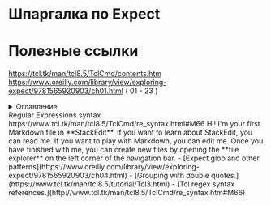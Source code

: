 # Шпаргалка по Expect

# Полезные ссылки
https://tcl.tk/man/tcl8.5/TclCmd/contents.htm
https://www.oreilly.com/library/view/exploring-expect/9781565920903/ch01.html ( 01 - 23 )
<details>
  <summary>Оглавление</summary>
1.  Introduction - What Is Expect?
2.  Tcl - Introduction And Overview
3.  Getting Started With Expect
4.  Glob Patterns And Other Basics
5.  Regular Expressions
6.  Patterns, Actions, And Limits
7.  Debugging Patterns And Controlling Output 
8.  Handling A Process And A User
9.  The Expect Program
10. Handling Multiple Processes
11. Handling Multiple Processes Simultaneously
12. Send
13. Spawn
14. Signals
15. Interact
16. Interacting With Multiple Processes
17. Background Processing
18. Debugging Scripts
19. Expect + Tk = Expectk
20. Extended Examples
21. Expect, C, And C++
22. Expect As Just Another Tcl Extension 
23. Miscellaneous
</details>
Regular Expressions syntax
https://www.tcl.tk/man/tcl8.5/TclCmd/re_syntax.html#M66
Hi! I'm your first Markdown file in **StackEdit**. If you want to learn about StackEdit, you can read me. If you want to play with Markdown, you can edit me. Once you have finished with me, you can create new files by opening the **file explorer** on the left corner of the navigation bar.
-   [Expect glob and other patterns](https://www.oreilly.com/library/view/exploring-expect/9781565920903/ch04.html)
-  [Grouping with double quotes.](https://www.tcl.tk/man/tcl8.5/tutorial/Tcl3.html)
-  [Tcl regex syntax references.](http://www.tcl.tk/man/tcl8.5/TclCmd/re_syntax.htm#M66)
